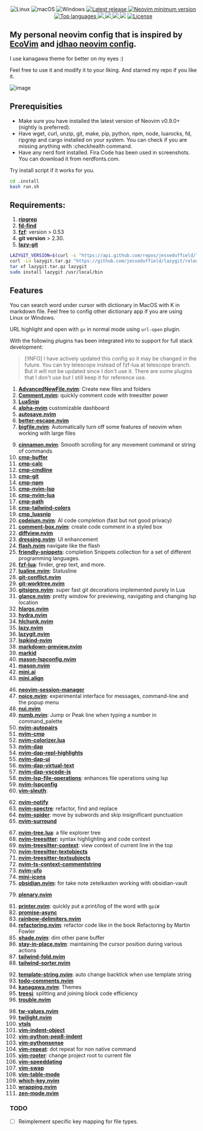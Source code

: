 <div align="center">
<p>
    <a>
      <img alt="Linux" src="https://img.shields.io/badge/Linux-%23.svg?style=flat-square&logo=linux&color=FCC624&logoColor=black" />
    </a>
    <a>
      <img alt="macOS" src="https://img.shields.io/badge/macOS-%23.svg?style=flat-square&logo=apple&color=000000&logoColor=white" />
    </a>
    <a>
      <img alt="Windows" src="https://img.shields.io/badge/Windows-%23.svg?style=flat-square&logo=windows&color=0078D6&logoColor=white" />
    </a>
    <a href="https://github.com/destngx/nvim-config/releases/latest">
      <img alt="Latest release" src="https://img.shields.io/github/v/release/jdhao/nvim-config" />
    </a>
    <a href="https://github.com/neovim/neovim/releases/tag/stable">
      <img src="https://img.shields.io/badge/Neovim-0.10.0-blueviolet.svg?style=flat-square&logo=Neovim&logoColor=green" alt="Neovim minimum version"/>
    </a>
    <a href="https://github.com/destngx/nvim-config/search?l=vim-script">
      <img src="https://img.shields.io/github/languages/top/destngx/nvim-config" alt="Top languages"/>
    </a>
    <a href="https://github.com/destngx/nvim-config/graphs/commit-activity">
      <img src="https://img.shields.io/github/commit-activity/m/destngx/nvim-config?style=flat-square" />
    </a>
    <a href="https://github.com/destngx/nvim-config/releases/tag/v0.9.5">
      <img src="https://img.shields.io/github/commits-since/destngx/nvim-config/v0.9.5?style=flat-square" />
    </a>
    <a href="https://github.com/destngx/nvim-config/graphs/contributors">
      <img src="https://img.shields.io/github/contributors/destngx/nvim-config?style=flat-square" />
    </a>
    <a>
      <img src="https://img.shields.io/github/repo-size/destngx/nvim-config?style=flat-square" />
    </a>
    <a href="https://github.com/destngx/nvim-config/blob/master/LICENSE">
      <img src="https://img.shields.io/github/license/destngx/nvim-config?style=flat-square&logo=GNU&label=License" alt="License"/>
    </a>
</p>
</div>

## My personal neovim config that is inspired by [EcoVim](https://github.com/ecosse3/nvim) and [jdhao neovim config](https://github.com/jdhao/nvim-config).

I use kanagawa theme for better on my eyes :)

Feel free to use it and modify it to your liking. And starred my repo if you like it.

![image](https://github.com/destngx/nvim-config/assets/92440783/db8dd463-82d2-4520-b7f0-226596e29127)

## Prerequisities

- Make sure you have installed the latest version of Neovim v0.9.0+ (nightly is preferred).
- Have wget, curl, unzip, git, make, pip, python, npm, node, luarocks, fd, ripgrep and cargo installed on your system. You can check if you are missing anything with :checkhealth command.
- Have any nerd font installed. Fira Code has been used in screenshots. You can download it from nerdfonts.com.

Try install script if it works for you.
``` sh
cd .install
bash run.sh
```
## Requirements:
1. **[ripgrep](https://github.com/BurntSushi/ripgrep)**
2. **[fd-find](https://github.com/sharkdp/fd)**
3. **[fzf](https://github.com/junegunn/fzf)**: version > 0.53
4. **git version** > 2.30.
5. **[lazy-git](https://github.com/jesseduffield/lazygit)**

``` sh
LAZYGIT_VERSION=$(curl -s "https://api.github.com/repos/jesseduffield/lazygit/releases/latest" | grep -Po '"tag_name": "v\K[^"]*')
curl -Lo lazygit.tar.gz "https://github.com/jesseduffield/lazygit/releases/latest/download/lazygit_${LAZYGIT_VERSION}_Linux_x86_64.tar.gz"
tar xf lazygit.tar.gz lazygit
sudo install lazygit /usr/local/bin
```
## Features

You can search word under cursor with dictionary in MacOS with K in markdown file. Feel free to config other dictionary app if you are using Linux or Windows.

URL highlight and open with `gx` in normal mode using `url-open` plugin.

With the following plugins has been integrated into to support for full stack development:

> [!INFO] I have actively updated this config so it may be changed in the future.
> You can try telescope instead of fzf-lua at telescope branch. But it will not be updated since I don't use it.
> There are some plugins that I don't use but I still keep it for reference use.

1. **[AdvancedNewFile.nvim]()**: Create new files and folders
2. **[Comment.nvim]()**: quickly comment code with treesitter power
3. **[LuaSnip](https://github.com/L3MON4D3/LuaSnip)**
4. **[alpha-nvim]()** customizable dashboard
5. **[autosave.nvim]()**
6. **[better-escape.nvim]()**
7. **[bigfile.nvim]()**: Automatically turn off some features of neovim when working with large files
<!-- 8. **[grapple.nvim]()** -->
9. **[cinnamon.nvim]()**: Smooth scrolling for any movement command or string of commands
10. **[cmp-buffer]()**
11. **[cmp-calc]()**
12. **[cmp-cmdline]()**
13. **[cmp-git]()**
14. **[cmp-npm]()**
15. **[cmp-nvim-lsp]()**
16. **[cmp-nvim-lua]()**
17. **[cmp-path]()**
18. **[cmp-tailwind-colors]()**
19. **[cmp_luasnip]()**
20. **[codeium.nvim]()**: AI code completion (fast but not good privacy)
21. **[comment-box.nvim]()**: create code comment in a styled box
22. **[diffview.nvim]()**
23. **[dressing.nvim]()**: UI enhancement
24. **[flash.nvim]()** navigate like the flash
25. **[friendly-snippets]()**: completion Snippets collection for a set of different programming languages.
26. **[fzf-lua]()**: finder, grep text, and more.
27. **[lualine.nvim]()**: Statusline
28. **[git-conflict.nvim]()**
29. **[git-worktree.nvim]()**
30. **[gitsigns.nvim](https://github.com/lewis6991/gitsigns.nvim)**: super fast git decorations implemented purely in Lua
31. **[glance.nvim]()**: pretty window for previewing, navigating and changing lsp location
32. **[hlargs.nvim]()**
33. **[hydra.nvim]()**
34. **[hlchunk.nvim]()**
35. **[lazy.nvim]()**
36. **[lazygit.nvim]()**
37. **[lspkind-nvim]()**
38. **[markdown-preview.nvim]()**
39. **[markid]()**
40. **[mason-lspconfig.nvim]()**
41. **[mason.nvim]()**
42. **[mini.ai]()**
43. **[mini.align]()**
<!-- 44. **[mini.bufremove]()** -->
<!-- 45. **[multicursors.nvim]()** -->
46. **[neovim-session-manager]()**
47. **[noice.nvim]()**: experimental interface for messages, command-line and the popup menu
48. **[nui.nvim]()**
49. **[numb.nvim]()**: Jump or Peak line when typing a number in command_palette
50. **[nvim-autopairs]()**
51. **[nvim-cmp]()**
52. **[nvim-colorizer.lua]()**
53. **[nvim-dap]()**
54. **[nvim-dap-repl-highlights]()**
55. **[nvim-dap-ui]()**
56. **[nvim-dap-virtual-text]()**
57. **[nvim-dap-vscode-js]()**
58. **[nvim-lsp-file-operations]()**: enhances file operations using lsp
59. **[nvim-lspconfig]()**
60. **[vim-sleuth]()**:
<!-- 61. **[nvim-nonicons]()** -->
62. **[nvim-notify]()**
63. **[nvim-spectre]()**: refactor, find and replace
64. **[nvim-spider]()**: move by subwords and skip insignificant punctuation
65. **[nvim-surround]()**
<!-- 66. **[nvim-toggleterm.lua]()** -->
67. **[nvim-tree.lua]()**: a file explorer tree
68. **[nvim-treesitter]()**: syntax highlighting and code context
69. **[nvim-treesitter-context]()**: view context of current line in the top
70. **[nvim-treesitter-textobjects]()**
71. **[nvim-treesitter-textsubjects]()**
72. **[nvim-ts-context-commentstring]()**
73. **[nvim-ufo]()**
74. **[mini-icons]()**
75. **[obsidian.nvim]()**: for take note zetelkasten working with obsidian-vault
<!-- 76. **[octo.nvim]()** -->
<!-- 77. **[package-info.nvim]()**: enhancement for package.json -->
<!-- 78. **[parrot.nvim]()**: AI assistant -->
79. **[plenary.nvim]()**
<!-- 80. **[popup.nvim]()** deprecated -->
81. **[printer.nvim]()**: quickly put a print/log of the word with `gpiW`
82. **[promise-async]()**
83. **[rainbow-delimiters.nvim]()**
84. **[refactoring.nvim]()**: refactor code like in the book Refactoring by Martin Fowler
85. **[shade.nvim]()**: dim other pane buffer
86. **[stay-in-place.nvim]()**: maintaining the cursor position during various actions
87. **[tailwind-fold.nvim]()**
88. **[tailwind-sorter.nvim]()**
<!-- 89. **[telescope-fzf-native.nvim]()** -->
<!-- 90. **[telescope-repo.nvim]()** -->
<!-- 91. **[telescope.nvim]()** -->
92. **[template-string.nvim]()**: auto change backtick when use template string
93. **[todo-comments.nvim]()**
94. **[kanagawa.nvim]()**: Themes
95. **[treesj]()**: splitting and joining block code efficiency
96. **[trouble.nvim]()**
<!-- 97. **[tsc.nvim]()**: project wide async ts type-checking -->
98. **[tw-values.nvim]()**
99. **[twilight.nvim]()**
100. **[vtsls]()**
101. **[vim-indent-object]()**
102. **[vim-python-pep8-indent]()**
103. **[vim-pythonsense]()**
104. **[vim-repeat]()**: dot repeat for non native command
105. **[vim-rooter]()**: change project root to current file
106. **[vim-speeddating]()**
107. **[vim-swap]()**
108. **[vim-table-mode]()**
109. **[which-key.nvim]()**
110. **[wrapping.nvim]()**
111. **[zen-mode.nvim]()**

### TODO

- [ ] Reimplement specific key mapping for file types. 
